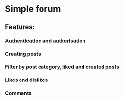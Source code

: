 # Simple forum 

##  Features:

### Authentication and authorisation
### Creating posts
### Filter by post category, liked and created posts
### Likes and dislikes
### Comments 

